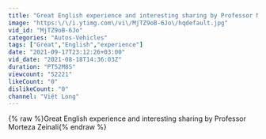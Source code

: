 ```yaml
---
title: "Great English experience and interesting sharing by Professor Morteza Zeinali"
image: "https:\/\/i.ytimg.com\/vi\/MjTZ9oB-6Jo\/hqdefault.jpg"
vid_id: "MjTZ9oB-6Jo"
categories: "Autos-Vehicles"
tags: ["Great","English","experience"]
date: "2021-09-17T23:12:26+03:00"
vid_date: "2021-08-18T14:36:03Z"
duration: "PT52M8S"
viewcount: "52221"
likeCount: "0"
dislikeCount: "0"
channel: "Việt Long"
---
```

{% raw %}Great English experience and interesting sharing by Professor Morteza Zeinali{% endraw %}
